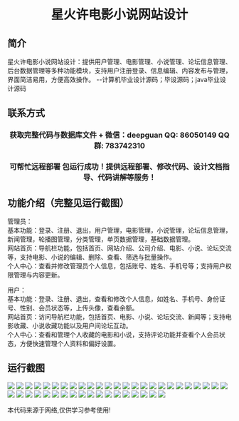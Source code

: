 <p><h1 align="center">星火许电影小说网站设计</h1></p>

## 简介
星火许电影小说网站设计：提供用户管理、电影管理、小说管理、论坛信息管理、后台数据管理等多种功能模块，支持用户注册登录、信息编辑、内容发布与管理，界面简洁易用，方便高效操作。    --计算机毕业设计源码；毕设源码；java毕业设计源码


## 联系方式
<p><h3 align="center">获取完整代码与数据库文件 + 微信：deepguan QQ: 86050149 QQ群: 783742310</h3></p>
<p><h3 align="center">可帮忙远程部署 包运行成功！提供远程部署、修改代码、设计文档指导、代码讲解等服务！</h3></p>

## 功能介绍（完整见运行截图）
管理员：  
基本功能：登录、注册、退出，用户管理，电影管理，小说管理，论坛信息管理，新闻管理，轮播图管理，分类管理，单页数据管理，基础数据管理。  
网站首页：导航栏功能，包括首页、网站介绍、公司介绍、电影、小说、论坛交流等，支持电影、小说的编辑、删除、查看、筛选与批量操作。  
个人中心：查看并修改管理员个人信息，包括账号、姓名、手机号等；支持用户权限管理与内容更新。  

用户：  
基本功能：登录、注册、退出，查看和修改个人信息，如姓名、手机号、身份证号、性别、会员状态等，上传头像，查看余额。  
网站首页：访问导航栏功能，包括首页、电影、小说、论坛交流、新闻等；支持电影收藏、小说收藏功能以及用户间论坛互动。  
个人中心：查看和管理个人收藏的电影和小说，支持评论功能并查看个人会员状态，方便快速管理个人资料和偏好设置。


## 运行截图
![](img/001.jpg)
![](img/002.jpg)
![](img/003.jpg)
![](img/004.jpg)
![](img/005.jpg)
![](img/006.jpg)
![](img/007.jpg)
![](img/008.jpg)
![](img/009.jpg)
![](img/010.jpg)
![](img/011.jpg)
![](img/012.jpg)
![](img/013.jpg)
![](img/014.jpg)
![](img/015.jpg)
![](img/016.jpg)
![](img/017.jpg)
![](img/018.jpg)
![](img/019.jpg)
![](img/020.jpg)
![](img/021.jpg)
![](img/022.jpg)
![](img/023.jpg)
![](img/024.jpg)
![](img/025.jpg)
![](img/026.jpg)
![](img/027.jpg)
![](img/028.jpg)
![](img/029.jpg)
![](img/030.jpg)
![](img/031.jpg)
![](img/032.jpg)
![](img/033.jpg)
![](img/034.jpg)
![](img/035.jpg)
![](img/036.jpg)
![](img/037.jpg)
![](img/038.jpg)
![](img/039.jpg)
![](img/040.jpg)
![](img/041.jpg)
![](img/042.jpg)
![](img/043.jpg)

<p>本代码来源于网络,仅供学习参考使用!</p>

